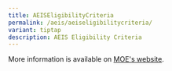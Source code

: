 ```yaml
---
title: AEISEligibilityCriteria
permalink: /aeis/aeiseligibilitycriteria/
variant: tiptap
description: AEIS Eligibility Criteria
---
```

<p>More information is available on <a href="https://www.moe.gov.sg/international-students/aeis/eligibility-criteria" rel="noopener nofollow" target="_blank">MOE's website</a>.</p>